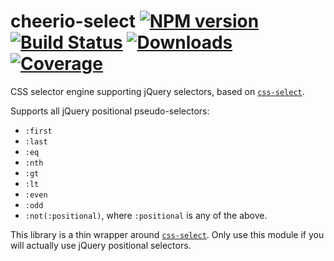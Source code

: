 cheerio-select [![NPM version](http://img.shields.io/npm/v/cheerio-select.svg)](https://npmjs.org/package/cheerio-select) [![Build Status](https://travis-ci.org/cheeriojs/cheerio-select.svg?branch=master)](http://travis-ci.org/cheeriojs/cheerio-select) [![Downloads](https://img.shields.io/npm/dm/cheerio-select.svg)](https://npmjs.org/package/cheerio-select) [![Coverage](https://coveralls.io/repos/cheeriojs/cheerio-select/badge.svg?branch=master)](https://coveralls.io/r/cheeriojs/cheerio-select)
===================================================================================================================================================================================================================================================================================================================================================================================================================================================================================================================

CSS selector engine supporting jQuery selectors, based on [`css-select`](https://github.com/fb55/css-select).

Supports all jQuery positional pseudo-selectors:

-   `:first`
-   `:last`
-   `:eq`
-   `:nth`
-   `:gt`
-   `:lt`
-   `:even`
-   `:odd`
-   `:not(:positional)`, where `:positional` is any of the above.

This library is a thin wrapper around [`css-select`](https://github.com/fb55/css-select). Only use this module if you will actually use jQuery positional selectors.
